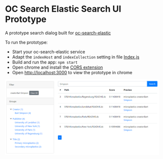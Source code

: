 # OC Search Elastic Search UI Prototype
A prototype search dialog built for [oc-search-elastic](http://bayceer.github.io/oc-search-elastic)

To run the prototype:
 - Start your oc-search-elastic service 
 - Adapt the `indexHost` and `indexCollection` setting in file [Index.js](src/index.js) 
 - Build and run the app: `npm start`
 - Open chrome and install the [CORS extension](https://chrome.google.com/webstore/detail/allow-cors-access-control)
 - Open [http://localhost:3000](http://localhost:3000) to view the prototype in chrome

 ![Main View](docs/MainView.png)


